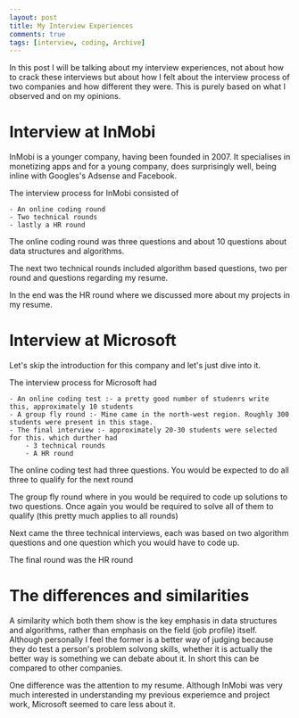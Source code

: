 ```yaml
---
layout: post
title: My Interview Experiences
comments: true
tags: [interview, coding, Archive]
---
```


In this post I will be talking about my interview experiences, not about how to crack these interviews but about how I felt about the interview process of two companies and how different they were. This is purely based on what I observed and on my opinions. 

<h1 class="post-subheading">Interview at InMobi</h1>

InMobi is a younger company, having been founded in 2007. It specialises in monetizing apps and for a young company, does surprisingly well, being inline with Googles's Adsense and Facebook.

The interview process for InMobi consisted of

    - An online coding round
    - Two technical rounds
    - lastly a HR round

The online coding round was three questions and about 10 questions about data structures and algorithms.

The next two technical rounds included algorithm based questions, two per round and questions regarding my resume.

In the end was the HR round where we discussed more about my projects in my resume. 


<h1 class="post-subheading">Interview at Microsoft</h1>

Let's skip the introduction for this company and let's just dive into it. 

The interview process for Microsoft had

    - An online coding test :- a pretty good number of studenrs write this, approximately 10 students
    - A group fly round :- Mine came in the north-west region. Roughly 300 students were present in this stage.
    - The final interview :- approximately 20-30 students were selected for this. which durther had
        - 3 technical rounds
        - A HR round

The online coding test had three  questions. You would be expected to do all three to qualify for the next round

The group fly round where in you would be required to code up solutions to two questions. Once again you would be required to solve all of them to qualify (this pretty much applies to all rounds)

Next came the three technical interviews, each was based on two algorithm questions and one question which you would have to code up. 

The final round was the HR round


<h1 class="post-subheading">The differences and similarities</h1>

A similarity which both them show is the key emphasis in data structures and algorithms, rather than emphasis on the field (job profile) itself. Although personally I feel the former is a better way of judging because they do test a person's problem solvong skills, whether it is actually the better way is something we can debate about it. In short this can be compared to other companies. 

One difference was the attention to my resume. Although InMobi was very much interested in understanding my previous experiemce and project work, Microsoft seemed to care less about it.  




<!-- <div id="disqus_thread"></div>
<script>

/**
*  RECOMMENDED CONFIGURATION VARIABLES: EDIT AND UNCOMMENT THE SECTION BELOW TO INSERT DYNAMIC VALUES FROM YOUR PLATFORM OR CMS.
*  LEARN WHY DEFINING THESE VARIABLES IS IMPORTANT: https://disqus.com/admin/universalcode/#configuration-variables*/
/*
var disqus_config = function () {
this.page.url = PAGE_URL;  // Replace PAGE_URL with your page's canonical URL variable
this.page.identifier = PAGE_IDENTIFIER; // Replace PAGE_IDENTIFIER with your page's unique identifier variable
};
*/
(function() { // DON'T EDIT BELOW THIS LINE
var d = document, s = d.createElement('script');
s.src = 'https://sahitpj-github-io.disqus.com/embed.js';
s.setAttribute('data-timestamp', +new Date());
(d.head || d.body).appendChild(s);
})();
</script>
<noscript>Please enable JavaScript to view the <a href="https://disqus.com/?ref_noscript">comments powered by Disqus.</a></noscript> -->